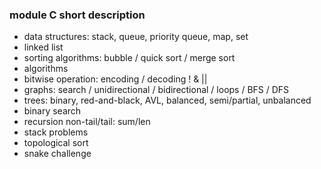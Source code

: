 ### module C short description

- data structures: stack, queue, priority queue, map, set
- linked list
- sorting algorithms: bubble / quick sort / merge sort
- algorithms
- bitwise operation: encoding / decoding ! & ||
- graphs: search / unidirectional / bidirectional / loops / BFS / DFS
- trees: binary, red-and-black, AVL, balanced, semi/partial, unbalanced
- binary search
- recursion non-tail/tail: sum/len
- stack problems
- topological sort
- snake challenge
